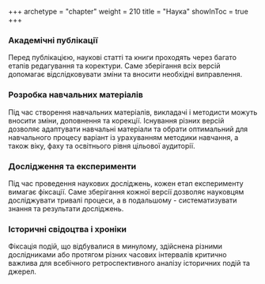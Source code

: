 +++
archetype = "chapter"
weight = 210
title = "Наука"
showInToc = true
+++

### Академічні публікації
Перед публікацією, наукові статті та книги проходять через багато етапів редагування та коректури.
Саме зберігання всіх версій допомагає відслідковувати зміни та вносити необхідні виправлення.

### Розробка навчальних матеріалів
Під час створення навчальних матеріалів, викладачі і методисти можуть вносити зміни, доповнення та корекції.
Існування різних версій дозволяє адаптувати навчальні матеріали та обрати оптимальний для навчального процесу варіант із урахуванням методики навчання, а також віку, фаху та освітнього рівня цільової аудиторії.

### Дослідження та експерименти
Під час проведення наукових досліджень, кожен етап експерименту вимагає фіксації.
Саме зберігання кожної версії дозволяє науковцям досліджувати тривалі процеси, а в подальшому - систематизувати знання та результати досліджень.

### Історичні свідоцтва і хроніки
Фіксація подій, що відбувалися в минулому, здійснена різними дослідниками або протягом різних часових інтервалів критично важлива для всебічного ретроспективного аналізу історичних подій та джерел.
